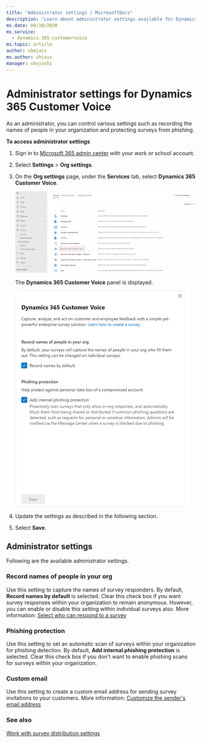 ```yaml
---
title: "Administrator settings | MicrosoftDocs"
description: "Learn about administrator settings available for Dynamics 365 Customer Voice."
ms.date: 09/10/2020
ms.service: 
  - dynamics-365-customervoice
ms.topic: article
author: sbmjais
ms.author: shjais
manager: shujoshi
---
```


# Administrator settings for Dynamics 365 Customer Voice

As an administrator, you can control various settings such as recording the names of people in your organization and protecting surveys from phishing.

**To access administrator settings**

1. Sign in to [Microsoft 365 admin center](https://admin.microsoft.com/) with your work or school account.

2. Select **Settings** > **Org settings**.

3. On the **Org settings** page, under the **Services** tab, select **Dynamics 365 Customer Voice**.

    ![Select Dynamics 365 Customer Voice on the Services tab](media/select-customer-voice.png "Select Dynamics 365 Customer Voice on the Services tab") 

   The **Dynamics 365 Customer Voice** panel is displayed.

    ![Dynamics 365 Customer Voice settings panel](media/customer-voice-admin-settings.png "Dynamics 365 Customer Voice settings panel")

4. Update the settings as described in the following section.

5. Select **Save**.

## Administrator settings

Following are the available administrator settings.

### Record names of people in your org

Use this setting to capture the names of survey responders. By default, **Record names by default** is selected. Clear this check box if you want survey responses within your organization to remain anonymous. However, you can enable or disable this setting within individual surveys also. More information: [Select who can respond to a survey](distribution-settings.md#respondents)

### Phishing protection

Use this setting to set an automatic scan of surveys within your organization for phishing detection. By default, **Add internal phishing protection** is selected. Clear this check box if you don't want to enable phishing scans for surveys within your organization.

### Custom email

Use this setting to create a custom email address for sending survey invitations to your customers. More information: [Customize the sender's email address](customize-sender-email.md)

### See also

[Work with survey distribution settings](distribution-settings.md)